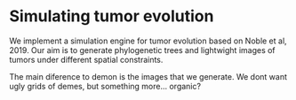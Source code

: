 # Simulating tumor evolution
We implement a simulation engine for tumor evolution based on Noble et al, 2019.
Our aim is to generate phylogenetic trees and lightwight images of tumors under different spatial constraints.

The main diference to demon is the images that we generate. We dont want ugly grids of demes, but something more... organic?
